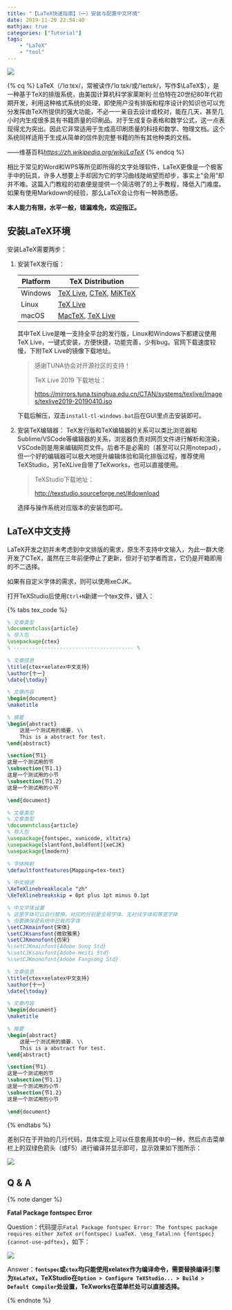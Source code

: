 ```yaml
---
title: "【LaTeX快速指南】（一）安装与配置中文环境"
date: 2019-11-20 22:54:40
mathjax: true
categories: ["Tutorial"]
tags: 
    - "LaTeX"
    - "tool"
---
```


![](https://leslie-cloud.oss-cn-beijing.aliyuncs.com/2019/11/2019-11-20-latex-tutorial-01-01.png)

{% cq %}
LaTeX（/ˈlɑːtɛx/，常被读作/ˈlɑːtɛk/或/ˈleɪtɛk/，写作$\LaTeX$），是一种基于TeX的排版系统，由美国计算机科学家莱斯利·兰伯特在20世纪80年代初期开发，利用这种格式系统的处理，即使用户没有排版和程序设计的知识也可以充分发挥由TeX所提供的强大功能，不必一一亲自去设计或校对，能在几天，甚至几小时内生成很多具有书籍质量的印刷品。对于生成复杂表格和数学公式，这一点表现得尤为突出。因此它非常适用于生成高印刷质量的科技和数学、物理文档。这个系统同样适用于生成从简单的信件到完整书籍的所有其他种类的文档。

——维基百科*https://zh.wikipedia.org/wiki/LaTeX*
{% endcq %}
<!--more-->

相比于常见的Word和WPS等所见即所得的文字处理软件，LaTeX更像是一个极客手中的玩具，许多人想要上手却因为它的学习曲线陡峭望而却步，事实上“会用”却并不难。这篇入门教程的初衷便是提供一个简洁明了的上手教程，降低入门难度。如果有使用Markdown的经验，那么LaTeX会让你有一种熟悉感。

**本人能力有限，水平一般，错漏难免，欢迎指正。**

## 安装LaTeX环境

安装LaTeX需要两步：

1. 安装TeX发行版：

    | Platform |     TeX Distribution                                             |
    | -------- |    ------------------------------------------------------------ |
    | Windows  |    [TeX Live](https://www.tug.org/texlive/), [CTeX](http://www.ctex.org/HomePage), [MiKTeX](https://mixtex.org) |
    | Linux    |    [TeX Live](https://www.tug.org/texlive/)                     |
    | macOS    |     [MacTeX](https://tug.org/mactex/), [TeX Live](https://www.tug.org/texlive/) |

   其中TeX Live是唯一支持全平台的发行版，Linux和Windows下都建议使用TeX Live，一键式安装，方便快捷，功能完善，少有bug。官网下载速度较慢，下附TeX Live的镜像下载地址。

   > 感谢TUNA协会对开源社区的支持！
   >
   > TeX Live 2019 下载地址：
   > 
   > https://mirrors.tuna.tsinghua.edu.cn/CTAN/systems/texlive/Images/texlive2019-20190410.iso

   下载后解压，双击`install-tl-windows.bat`后在GUI里点击安装即可。

2. 安装TeX编辑器：
   TeX发行版和TeX编辑器的关系可以类比浏览器和Sublime/VSCode等编辑器的关系，浏览器负责对网页文件进行解析和渲染，VSCode则是用来编辑网页文件。后者不是必需的（甚至可以只用notepad），但一个好的编辑器可以极大地提升编辑体验和简化排版过程，推荐使用TeXStudio，另TeXLive自带了TeXworks，也可以直接使用。
   
   > TeXStudio下载地址：
   >
   > <http://texstudio.sourceforge.net/#download>

   选择与操作系统对应版本的安装包即可。

## LaTeX中文支持

LaTeX开发之初并未考虑到中文排版的需求，原生不支持中文输入，为此一群大佬开发了CTeX，虽然在三年前便停止了更新，但对于初学者而言，它仍是开箱即用的不二选择。

如果有自定义字体的需求，则可以使用xeCJK。

打开TeXStudio后使用`Ctrl+N`新建一个tex文件，键入：

{% tabs tex_code %}
<!-- tab ctex -->
```tex
% 文章类型
\documentclass{article}
% 导入包
\usepackage{ctex}
% --------------------------------------- %

% 文章信息
\title{ctex+xelatex中文支持}
\author{十一}
\date{\today}

% 文章内容
\begin{document}
\maketitle

% 摘要
\begin{abstract}
	这是一个测试用的摘要. \\
	This is a abstract for test.
\end{abstract}

\section{节1}
这是一个测试用的节
\subsection{节1.1}
这是一个测试用的小节
\subsection{节1.2}
这是一个测试用的小节

\end{document}
```
<!-- endtab -->

<!-- tab xelatex -->
```tex
% 文章类型
% 文章类型
\documentclass{article}
% 导入包
\usepackage{fontspec, xunicode, xltxtra}
\usepackage[slantfont,boldfont]{xeCJK}
\usepackage{lmodern}

% 字体映射
\defaultfontfeatures{Mapping=tex-text}

% 中文缩进
\XeTeXlinebreaklocale "zh"
\XeTeXlinebreakskip = 0pt plus 1pt minus 0.1pt

% 中文字体设置
% 这里字体可以自行替换，对应的分别是全局字体、无衬线字体和等宽字体
% 但要确保是系统中已有的字体
\setCJKmainfont{宋体}
\setCJKsansfont{微软雅黑}
\setCJKmonofont{仿宋}
%\setCJKmainfont{Adobe Song Std}
%\setCJKsansfont{Adobe Heiti Std}
%\setCJKmonofont{Adobe Fangsong Std}

% 文章信息
\title{ctex+xelatex中文支持}
\author{十一}
\date{\today}

% 文章内容
\begin{document}
\maketitle

% 摘要
\begin{abstract}
	这是一个测试用的摘要. \\
	This is a abstract for test.
\end{abstract}

\section{节1}
这是一个测试用的节
\subsection{节1.1}
这是一个测试用的小节
\subsection{节1.2}
这是一个测试用的小节

\end{document}
```
<!-- endtab -->

{% endtabs %}

差别只在于开始的几行代码，具体实现上可以任意套用其中的一种，然后点击菜单栏上的双绿色箭头（或F5）进行编译并显示即可，显示效果如下图所示：

![](https://leslie-cloud.oss-cn-beijing.aliyuncs.com/2019/11/2019-11-20-latex-tutorial-01-02.png)

## Q & A

{% note danger %}

**Fatal Package fontspec Error**

Question：代码提示`Fatal Package fontspec Error: The fontspec package requires either XeTeX or(fontspec) LuaTeX. \msg_fatal:nn {fontspec} {cannot-use-pdftex}`，如下：

![](https://leslie-cloud.oss-cn-beijing.aliyuncs.com/2019/11/2019-11-20-latex-tutorial-01-03.png)

Answer：**`fontspec`或`ctex`均只能使用xelatex作为编译命令，需要替换编译引擎为`XeLaTeX`，TeXStudio在`Option > Configure TeXStudio... > Build > Default Compiler`处设置，TeXworks在菜单栏处可以直接选择。**

{% endnote %}